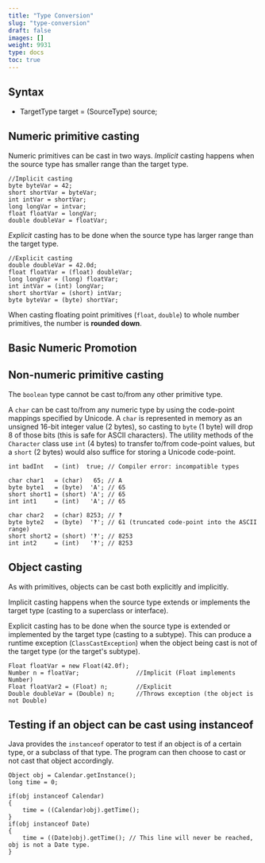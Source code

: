 ```yaml
---
title: "Type Conversion"
slug: "type-conversion"
draft: false
images: []
weight: 9931
type: docs
toc: true
---
```


## Syntax
 - TargetType target = (SourceType) source;

## Numeric primitive casting
Numeric primitives can be cast in two ways. *Implicit* casting happens when the source type has smaller range than the target type.
    
    //Implicit casting
    byte byteVar = 42;
    short shortVar = byteVar;
    int intVar = shortVar;
    long longVar = intvar;
    float floatVar = longVar;
    double doubleVar = floatVar;

*Explicit* casting has to be done when the source type has larger range than the target type.

    //Explicit casting
    double doubleVar = 42.0d;
    float floatVar = (float) doubleVar;
    long longVar = (long) floatVar;
    int intVar = (int) longVar;
    short shortVar = (short) intVar;
    byte byteVar = (byte) shortVar;

When casting floating point primitives (`float`, `double`) to whole number primitives, the number is **rounded down**.

## Basic Numeric Promotion


## Non-numeric primitive casting
The `boolean` type cannot be cast to/from any other primitive type.

A `char` can be cast to/from any numeric type by using the code-point mappings specified by Unicode. A `char` is represented in memory as an unsigned 16-bit integer value (2 bytes), so casting to `byte` (1 byte) will drop 8 of those bits (this is safe for ASCII characters). The utility methods of the `Character` class use `int` (4 bytes) to transfer to/from code-point values, but a `short` (2 bytes) would also suffice for storing a Unicode code-point.

    int badInt   = (int)  true; // Compiler error: incompatible types

    char char1   = (char)   65; // A
    byte byte1   = (byte)  'A'; // 65
    short short1 = (short) 'A'; // 65
    int int1     = (int)   'A'; // 65
    
    char char2   = (char) 8253; // ‽
    byte byte2   = (byte)  '‽'; // 61 (truncated code-point into the ASCII range)
    short short2 = (short) '‽'; // 8253
    int int2     = (int)   '‽'; // 8253
    

## Object casting
As with primitives, objects can be cast both explicitly and implicitly.

Implicit casting happens when the source type extends or implements the target type (casting to a superclass or interface).

Explicit casting has to be done when the source type is extended or implemented by the target type (casting to a subtype). This can produce a runtime exception (`ClassCastException`) when the object being cast is not of the target type (or the target's subtype).

    Float floatVar = new Float(42.0f);
    Number n = floatVar;                //Implicit (Float implements Number)
    Float floatVar2 = (Float) n;        //Explicit
    Double doubleVar = (Double) n;      //Throws exception (the object is not Double)

## Testing if an object can be cast using instanceof
Java provides the `instanceof` operator to test if an object is of a certain type, or a subclass of that type. The program can then choose to cast or not cast that object accordingly. 

    Object obj = Calendar.getInstance();
    long time = 0;
    
    if(obj instanceof Calendar)
    {
        time = ((Calendar)obj).getTime();
    }
    if(obj instanceof Date)
    {
        time = ((Date)obj).getTime(); // This line will never be reached, obj is not a Date type.
    }


